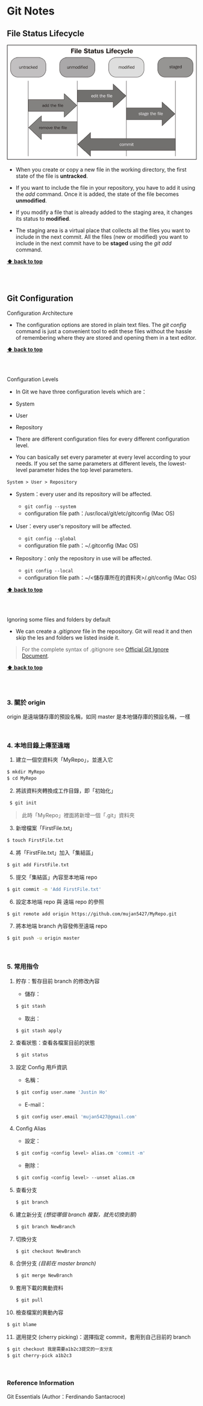 
# Git Notes

## File Status Lifecycle

![File Status Lifecycle](./assets/images/file-status-lifecycle.jpg)

 - When you create or copy a new file in the working directory, the first state of the file is **untracked**.

 - If you want to include the file in your repository, you have to add it using the _add_ command. Once it is added, the state of the file becomes **unmodified**.

 - If you modify a file that is already added to the staging area, it changes its status to **modified**.

 - The staging area is a virtual place that collects all the files you want to include in the next commit. All the files (new or modified) you want to include in the next commit have to be **staged** using the _git add_ command.


 **[⬆ back to top](#table-of-contents)**

 <br />
 <br />

## Git Configuration

<a name="configuration-architecture"></a>
Configuration Architecture

 - The configuration options are stored in plain text files. The _git config_ command is just a convenient tool to edit these files without the hassle of remembering where they are stored and opening them in a text editor.


 **[⬆ back to top](#table-of-contents)**

 <br />
 <br />

<a name="configuration-levels"></a>
Configuration Levels

 - In Git we have three configuration levels which are：
  - System
  - User
  - Repository

 - There are different configuration files for every different configuration level.

 - You can basically set every parameter at every level according to your needs. If you set the same parameters at different levels, the lowest-level parameter hides the top level parameters.

 `System > User > Repository`

  - System：every user and its repository will be affected.
    - `git config --system`
    - configuration file path：/usr/local/git/etc/gitconfig (Mac OS)

  - User：every user's repository will be affected.
    - `git config --global`
    - configuration file path：~/.gitconfig (Mac OS)

  - Repository：only the repository in use will be affected.
    - `git config --local`
    - configuration file path：~/<儲存庫所在的資料夾>/.git/config (Mac OS)


**[⬆ back to top](#table-of-contents)**

<br />
<br />

<a name="ignore-some-files-and-folders-by-default"></a>
Ignoring some files and folders by default

 - We can create a _.gitignore_ file in the repository. Git will read it and then skip the  les and folders we listed inside it.

 > For the complete syntax of .gitignore see [Official Git Ignore Document](http://git-scm.com/docs/gitignore).


**[⬆ back to top](#table-of-contents)**

<br />
<br />

### 3. 關於 origin

origin 是遠端儲存庫的預設名稱，如同 master 是本地儲存庫的預設名稱，一樣

<br />

### 4. 本地目錄上傳至遠端

1. 建立一個空資料夾「MyRepo」，並進入它
  ```bash
  $ mkdir MyRepo
  $ cd MyRepo
  ```

2. 將該資料夾轉換成工作目錄，即「初始化」
 ```bash
  $ git init
  ```

  > 此時「MyRepo」裡面將新增一個「.git」資料夾

3. 新增檔案「FirstFile.txt」
  ```bash
  $ touch FirstFile.txt
  ```

4. 將「FirstFile.txt」加入「集結區」
  ```bash
  $ git add FirstFile.txt
  ```

5. 提交「集結區」內容至本地端 repo
  ```bash
  $ git commit -m 'Add FirstFile.txt'
  ```

6. 設定本地端 repo 與 遠端 repo 的參照
  ```bash
  $ git remote add origin https://github.com/mujan5427/MyRepo.git
  ```

7. 將本地端 branch 內容發佈至遠端 repo
  ```bash
  $ git push -u origin master
  ```

<br />

### 5. 常用指令

1. 貯存：暫存目前 branch 的修改內容
   - 儲存：
   ```bash
   $ git stash
   ```

   - 取出：
   ```bash
   $ git stash apply
   ```

2. 查看狀態：查看各檔案目前的狀態
   ```bash
   $ git status
   ```

3. 設定 Config 用戶資訊
   - 名稱：
   ```bash
   $ git config user.name 'Justin Ho'
   ```

   - E-mail：
   ```bash
   $ git config user.email 'mujan5427@gmail.com'
   ```

4. Config Alias
   - 設定：
   ```bash
   $ git config <config level> alias.cm 'commit -m'
   ```

   - 刪除：
   ```bash
   $ git config <config level> --unset alias.cm
   ```

5. 查看分支
   ```bash
   $ git branch
   ```

6. 建立新分支 *(想從哪個 branch 複製，就先切換到那)*
   ```bash
   $ git branch NewBranch
   ```

7. 切換分支
   ```bash
   $ git checkout NewBranch
   ```

8. 合併分支 *(目前在 master branch)*
   ```bash
   $ git merge NewBranch
   ```

9. 套用下載的異動資料
   ```bash
   $ git pull
   ```

10. 檢查檔案的異動內容
   ```bash
   $ git blame
   ```

11. 選用提交 (cherry picking)：選擇指定 commit，套用到自己目前的 branch
   ```bash
   $ git checkout 我是需要a1b2c3提交的一支分支
   $ git cherry-pick a1b2c3
   ```

<br />

### Reference Information

Git Essentials (Author：Ferdinando Santacroce)

<br />

